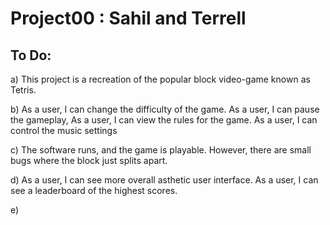 # Project00 : Sahil and Terrell


## To Do:
a) This project is a recreation of the popular block video-game known as Tetris.

b) As a user, I can change the difficulty of the game. As a user, I can pause the gameplay, As a user, I can view the rules for the game. As a user, I can control the music settings

c) The software runs, and the game is playable. However, there are small bugs where the block just splits apart. 

d) As a user, I can see more overall asthetic user interface. As a user, I can see a leaderboard of the highest scores.

e) 
